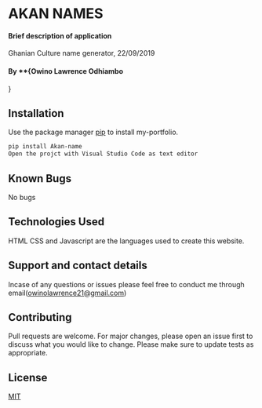 # AKAN NAMES

#### Brief description of application
Ghanian Culture name generator, 22/09/2019

#### By **{Owino Lawrence Odhiambo
}

## Installation
Use the package manager [pip]( https://github.com/owinolawrence/Akan-name.git/) to install my-portfolio.
```bash
pip install Akan-name
Open the projct with Visual Studio Code as text editor
```
## Known Bugs
No bugs

## Technologies Used
HTML CSS and Javascript are the languages used to create this website.

## Support and contact details
Incase of any questions or issues please feel free to conduct me through email(owinolawrence21@gmail.com) 

## Contributing
Pull requests are welcome. For major changes, please open an issue first to discuss what you would like to change.
Please make sure to update tests as appropriate.

## License
[MIT](https://choosealicense.com/licenses/mit/)